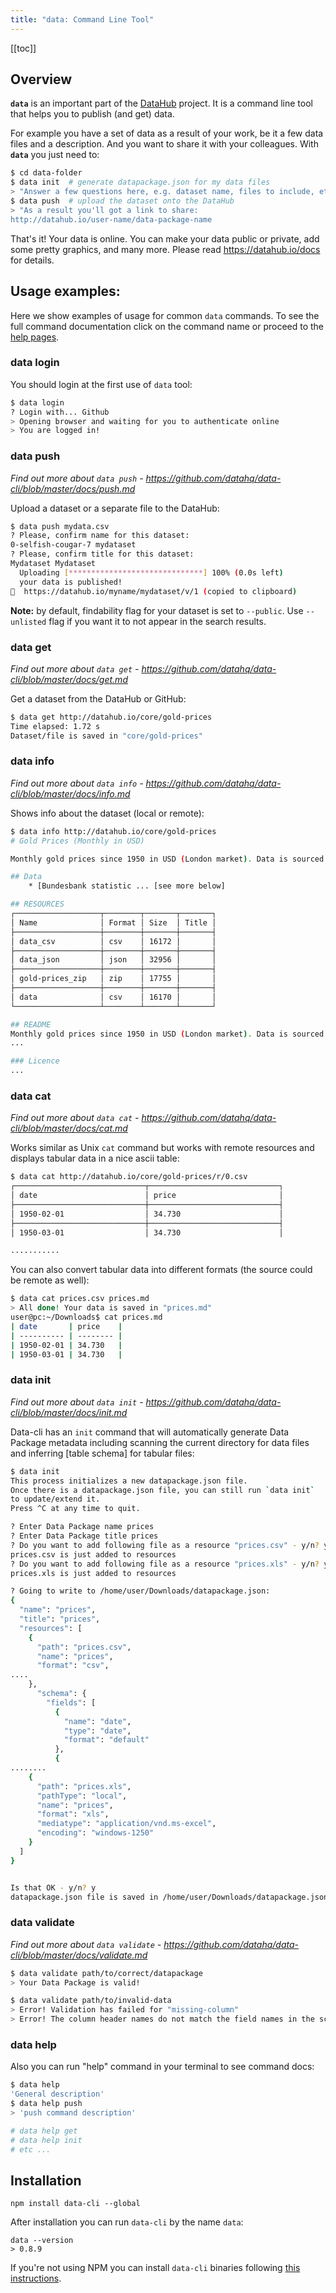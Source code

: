 ```yaml
---
title: "data: Command Line Tool"
---
```


[[toc]]

## Overview

**`data`** is an important part of the [DataHub](/docs/about) project. It is a command line tool that helps you to publish (and get) data.

For example you have a set of data as a result of your work, be it a few data files and a description. And you want to share it with your colleagues. With **`data`** you just need to:

```bash
$ cd data-folder
$ data init  # generate datapackage.json for my data files
> "Answer a few questions here, e.g. dataset name, files to include, etc"
$ data push  # upload the dataset onto the DataHub
> "As a result you'll got a link to share:
http://datahub.io/user-name/data-package-name
```

That's it! Your data is online. You can make your data public or private, add some pretty graphics, and many more. Please read https://datahub.io/docs for details.

## Usage examples:

Here we show examples of usage for common `data` commands. To see the full command documentation click on the command name or proceed to the [help pages](https://github.com/datahq/data-cli/tree/master/docs).

### data login

You should login at the first use of `data` tool:

```bash
$ data login
? Login with... Github
> Opening browser and waiting for you to authenticate online
> You are logged in!
```

### data push

*Find out more about `data push` - https://github.com/datahq/data-cli/blob/master/docs/push.md*

Upload a dataset or a separate file to the DataHub:

```bash
$ data push mydata.csv
? Please, confirm name for this dataset:
0-selfish-cougar-7 mydataset
? Please, confirm title for this dataset:
Mydataset Mydataset
  Uploading [******************************] 100% (0.0s left)
  your data is published!
🔗  https://datahub.io/myname/mydataset/v/1 (copied to clipboard)
```

**Note:** by default, findability flag for your dataset is set to `--public`. Use `--unlisted` flag if you want it to not appear in the search results.

### data get

*Find out more about `data get` - https://github.com/datahq/data-cli/blob/master/docs/get.md*

Get a dataset from the DataHub or GitHub:

```bash
$ data get http://datahub.io/core/gold-prices
Time elapsed: 1.72 s
Dataset/file is saved in "core/gold-prices"
```

### data info

*Find out more about `data info` - https://github.com/datahq/data-cli/blob/master/docs/info.md*

Shows info about the dataset (local or remote):

```bash
$ data info http://datahub.io/core/gold-prices
# Gold Prices (Monthly in USD)

Monthly gold prices since 1950 in USD (London market). Data is sourced from the Bundesbank.

## Data
    * [Bundesbank statistic ... [see more below]

## RESOURCES
┌───────────────────┬────────┬───────┬───────┐
│ Name              │ Format │ Size  │ Title │
├───────────────────┼────────┼───────┼───────┤
│ data_csv          │ csv    │ 16172 │       │
├───────────────────┼────────┼───────┼───────┤
│ data_json         │ json   │ 32956 │       │
├───────────────────┼────────┼───────┼───────┤
│ gold-prices_zip   │ zip    │ 17755 │       │
├───────────────────┼────────┼───────┼───────┤
│ data              │ csv    │ 16170 │       │
└───────────────────┴────────┴───────┴───────┘

## README
Monthly gold prices since 1950 in USD (London market). Data is sourced from the Bundesbank.
...

### Licence
...
```

### data cat

*Find out more about `data cat` - https://github.com/datahq/data-cli/blob/master/docs/cat.md*

Works similar as Unix `cat` command but works with remote resources and displays tabular data in a nice ascii table:

```bash
$ data cat http://datahub.io/core/gold-prices/r/0.csv
┌─────────────────────────────┬─────────────────────────────┐
│ date                        │ price                       │
├─────────────────────────────┼─────────────────────────────┤
│ 1950-02-01                  │ 34.730                      │
├─────────────────────────────┼─────────────────────────────┤
│ 1950-03-01                  │ 34.730                      │

...........
```

You can also convert tabular data into different formats (the source could be remote as well):

```bash
$ data cat prices.csv prices.md
> All done! Your data is saved in "prices.md"
user@pc:~/Downloads$ cat prices.md
| date       | price    |
| ---------- | -------- |
| 1950-02-01 | 34.730   |
| 1950-03-01 | 34.730   |
```

### data init

*Find out more about `data init` - https://github.com/datahq/data-cli/blob/master/docs/init.md*

Data-cli has an `init` command that will automatically generate Data Package metadata including scanning the current directory for data files and inferring [table schema] for tabular files:

```bash
$ data init
This process initializes a new datapackage.json file.
Once there is a datapackage.json file, you can still run `data init`
to update/extend it.
Press ^C at any time to quit.

? Enter Data Package name prices
? Enter Data Package title prices
? Do you want to add following file as a resource "prices.csv" - y/n? y
prices.csv is just added to resources
? Do you want to add following file as a resource "prices.xls" - y/n? y
prices.xls is just added to resources

? Going to write to /home/user/Downloads/datapackage.json:
{
  "name": "prices",
  "title": "prices",
  "resources": [
    {
      "path": "prices.csv",
      "name": "prices",
      "format": "csv",
....
    },
      "schema": {
        "fields": [
          {
            "name": "date",
            "type": "date",
            "format": "default"
          },
          {
........
    {
      "path": "prices.xls",
      "pathType": "local",
      "name": "prices",
      "format": "xls",
      "mediatype": "application/vnd.ms-excel",
      "encoding": "windows-1250"
    }
  ]
}


Is that OK - y/n? y
datapackage.json file is saved in /home/user/Downloads/datapackage.json
```

### data validate

*Find out more about `data validate` - https://github.com/datahq/data-cli/blob/master/docs/validate.md*

```bash
$ data validate path/to/correct/datapackage
> Your Data Package is valid!
```

```bash
$ data validate path/to/invalid-data
> Error! Validation has failed for "missing-column"
> Error! The column header names do not match the field names in the schema on line 2
```

### data help

Also you can run "help" command in your terminal to see command docs:

```bash
$ data help
'General description'
$ data help push
> 'push command description'

# data help get
# data help init
# etc ...
```

## Installation

```
npm install data-cli --global
```
After installation you can run `data-cli` by the name `data`:
```
data --version
> 0.8.9
```

If you're not using NPM you can install `data-cli` binaries following [this instructions](https://datahub.io/docs/getting-started/installing-data#installing-binaries).
